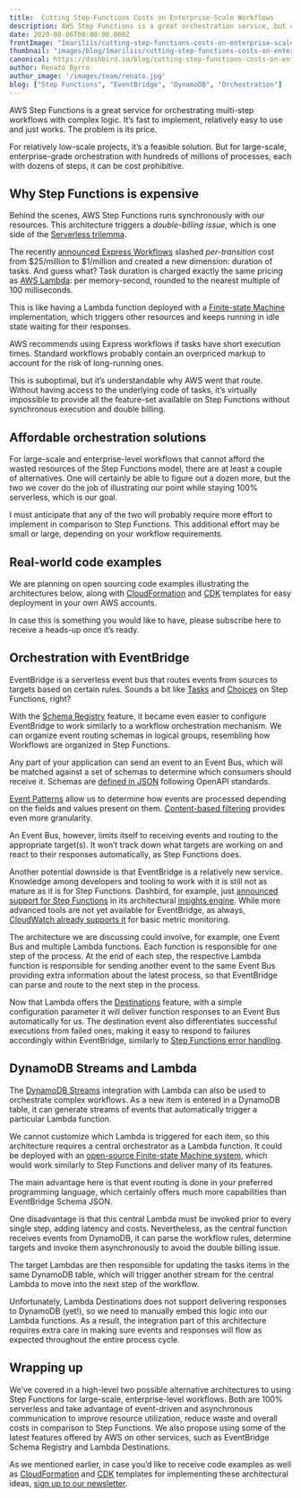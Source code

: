 ```yaml
---
title:  Cutting Step-Functions Costs on Enterprise-Scale Workflows
description: AWS Step Functions is a great orchestration service, but can be quite expensive at large scale. In this article, we discuss two alternative and serverless architectures for cost-effective workflow management in enterprise-scale projects.
date: 2020-08-06T00:00:00.000Z
frontImage: "1mariliis/cutting-step-functions-costs-on-enterprise-scale-workflows-header.png"
thumbnail: "images/blog/1mariliis/cutting-step-functions-costs-on-enterprise-scale-workflows-header.png"
canonical: https://dashbird.io/blog/cutting-step-functions-costs-on-enterprise-scale-workflows
author: Renato Byrro
author_image: '/images/team/renato.jpg'
blog: ["Step Functions", "EventBridge", "DynamoDB", "Orchestration"]
---
```


AWS Step Functions is a great service for orchestrating multi-step workflows with complex logic. It’s fast to implement, relatively easy to use and just works. The problem is its price.

For relatively low-scale projects, it’s a feasible solution. But for large-scale, enterprise-grade orchestration with hundreds of millions of processes, each with dozens of steps, it can be cost prohibitive.


## Why Step Functions is expensive

Behind the scenes, AWS Step Functions runs synchronously with our resources. This architecture triggers a _double-billing issue_, which is one side of the [Serverless trilemma](https://dashbird.io/knowledge-base/well-architected/serverless-trilemma/?utm_source=dashbird-blog&utm_medium=article&utm_campaign=enterprise&utm_content=step-functions-alternatives).

The recently [announced Express Workflows](https://aws.amazon.com/blogs/compute/new-express-workflows-for-aws-step-functions/#:~:text=%20New%20Express%20Workflows%20for%20AWS%20Step%20Functions,for%20both%20creating%20and%20updating%20a...%20More%20) slashed _per-transition_ cost from $25/million to $1/million and created a new dimension: duration of tasks. And guess what? Task duration is charged exactly the same pricing as [AWS Lambda](https://dashbird.io/knowledge-base/aws-lambda/introduction-to-aws-lambda/?utm_source=dashbird-blog&utm_medium=article&utm_campaign=enterprise&utm_content=step-functions-alternatives): per memory-second, rounded to the nearest multiple of 100 milliseconds.

This is like having a Lambda function deployed with a [Finite-state Machine](https://dashbird.io/knowledge-base/well-architected/finite-state-machine/?utm_source=dashbird-blog&utm_medium=article&utm_campaign=enterprise&utm_content=step-functions-alternatives) implementation, which triggers other resources and keeps running in idle state waiting for their responses.

AWS recommends using Express workflows if tasks have short execution times. Standard workflows probably contain an overpriced markup to account for the risk of long-running ones.

This is suboptimal, but it’s understandable why AWS went that route. Without having access to the underlying code of tasks, it’s virtually impossible to provide all the feature-set available on Step Functions without synchronous execution and double billing.


## Affordable orchestration solutions

For large-scale and enterprise-level workflows that cannot afford the wasted resources of the Step Functions model, there are at least a couple of alternatives. One will certainly be able to figure out a dozen more, but the two we cover do the job of illustrating our point while staying 100% serverless, which is our goal.

I must anticipate that any of the two will probably require more effort to implement in comparison to Step Functions. This additional effort may be small or large, depending on your workflow requirements.


## Real-world code examples

We are planning on open sourcing code examples illustrating the architectures below, along with [CloudFormation](https://aws.amazon.com/cloudformation/) and [CDK](https://dashbird.io/blog/crash-course-aws-cdk-serverless-rest-api-data-lake-analytical-querying/?utm_source=dashbird-blog&utm_medium=article&utm_campaign=enterprise&utm_content=step-functions-alternatives) templates for easy deployment in your own AWS accounts.

In case this is something you would like to have, please subscribe here to receive a heads-up once it’s ready.


## Orchestration with EventBridge

EventBridge is a serverless event bus that routes events from sources to targets based on certain rules. Sounds a bit like [Tasks](https://docs.aws.amazon.com/step-functions/latest/dg/amazon-states-language-task-state.html) and [Choices](https://docs.aws.amazon.com/step-functions/latest/dg/amazon-states-language-choice-state.html) on Step Functions, right?

With the [Schema Registry](https://dashbird.io/knowledge-base/event-bridge/intro-to-event-bridge/?utm_source=dashbird-blog&utm_medium=article&utm_campaign=enterprise&utm_content=step-functions-alternatives#schema-registry) feature, it became even easier to configure EventBridge to work similarly to a workflow orchestration mechanism. We can organize event routing schemas in logical groups, resembling how Workflows are organized in Step Functions.

Any part of your application can send an event to an Event Bus, which will be matched against a set of schemas to determine which consumers should receive it. Schemas are [defined in JSON](https://docs.aws.amazon.com/eventbridge/latest/userguide/eventbridge-schemas.html#eventbridge-schemas-create) following OpenAPI standards.

[Event Patterns](https://docs.aws.amazon.com/eventbridge/latest/userguide/filtering-examples-structure.html) allow us to determine how events are processed depending on the fields and values present on them. [Content-based filtering](https://docs.aws.amazon.com/eventbridge/latest/userguide/content-filtering-with-event-patterns.html) provides even more granularity.

An Event Bus, however, limits itself to receiving events and routing to the appropriate target(s). It won’t track down what targets are working on and react to their responses automatically, as Step Functions does.

Another potential downside is that EventBridge is a relatively new service. Knowledge among developers and tooling to work with it is still not as mature as it is for Step Functions. Dashbird, for example, just [announced support for Step Functions](https://dashbird.io/blog/dashbird-supports-aws-kinesis-step-functions/?utm_source=dashbird-blog&utm_medium=article&utm_campaign=enterprise&utm_content=step-functions-alternatives) in its architectural [insights engine](https://dashbird.io/docs/application-guide/insights/?utm_source=dashbird-blog&utm_medium=article&utm_campaign=enterprise&utm_content=step-functions-alternatives). While more advanced tools are not yet available for EventBridge, as always, [CloudWatch already supports it](https://docs.aws.amazon.com/eventbridge/latest/userguide/eventbridge-monitoring-cloudwatch-metrics.html) for basic metric monitoring.

The architecture we are discussing could involve, for example, one Event Bus and multiple Lambda functions. Each function is responsible for one step of the process. At the end of each step, the respective Lambda function is responsible for sending another event to the same Event Bus providing extra information about the latest process, so that EventBridge can parse and route to the next step in the process.

Now that Lambda offers the [Destinations](https://aws.amazon.com/blogs/compute/introducing-aws-lambda-destinations/) feature, with a simple configuration parameter it will deliver function responses to an Event Bus automatically for us. The destination event also differentiates successful executions from failed ones, making it easy to respond to failures accordingly within EventBridge, similarly to [Step Functions error handling](https://docs.aws.amazon.com/step-functions/latest/dg/concepts-error-handling.html).


## DynamoDB Streams and Lambda

The [DynamoDB Streams](https://dashbird.io/knowledge-base/dynamodb/operations-and-data-access/?utm_source=dashbird-blog&utm_medium=article&utm_campaign=enterprise&utm_content=step-functions-alternatives#streams) integration with Lambda can also be used to orchestrate complex workflows. As a new item is entered in a DynamoDB table, it can generate streams of events that automatically trigger a particular Lambda function.

We cannot customize which Lambda is triggered for each item, so this architecture requires a central orchestrator as a Lambda function. It could be deployed with an [open-source Finite-state Machine system](https://dashbird.io/knowledge-base/well-architected/finite-state-machine/#open-source), which would work similarly to Step Functions and deliver many of its features.

The main advantage here is that event routing is done in your preferred programming language, which certainly offers much more capabilities than EventBridge Schema JSON.

One disadvantage is that this central Lambda must be invoked prior to every single step, adding latency and costs. Nevertheless, as the central function receives events from DynamoDB, it can parse the workflow rules, determine targets and invoke them asynchronously to avoid the double billing issue.

The target Lambdas are then responsible for updating the tasks items in the same DynamoDB table, which will trigger another stream for the central Lambda to move into the next step of the workflow.

Unfortunately, Lambda Destinations does not support delivering responses to DynamoDB (yet!), so we need to manually embed this logic into our Lambda functions. As a result, the integration part of this architecture requires extra care in making sure events and responses will flow as expected throughout the entire process cycle.


## Wrapping up

We’ve covered in a high-level two possible alternative architectures to using Step Functions for large-scale, enterprise-level workflows. Both are 100% serverless and take advantage of event-driven and asynchronous communication to improve resource utilization, reduce waste and overall costs in comparison to Step Functions. We also propose using some of the latest features offered by AWS on other services, such as EventBridge Schema Registry and Lambda Destinations.

As we mentioned earlier, in case you’d like to receive code examples as well as [CloudFormation](https://aws.amazon.com/cloudformation/) and [CDK](https://dashbird.io/blog/crash-course-aws-cdk-serverless-rest-api-data-lake-analytical-querying/?utm_source=dashbird-blog&utm_medium=article&utm_campaign=enterprise&utm_content=step-functions-alternatives) templates for implementing these architectural ideas, [sign up to our newsletter](https://sls.dashbird.io/newsletter-sign-up).

